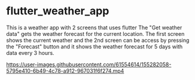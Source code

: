 # flutter_weather_app
This is a weather app with 2 screens that uses flutter
The "Get weather data" gets the weather forecast for the current location. 
The first screen shows the current weather and the 2nd screen can be access by pressing the "Forecast" button and it shows the weather forecast for 5 days with data every 3 hours.

https://user-images.githubusercontent.com/61554614/155282058-5795e410-6b49-4c78-a912-967031f6f274.mp4

